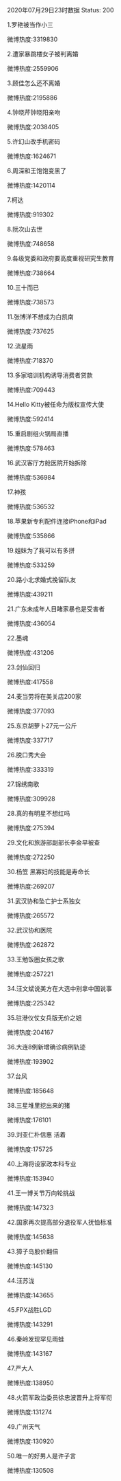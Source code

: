 2020年07月29日23时数据
Status: 200

1.罗艳被当作小三

微博热度:3319830

2.遭家暴跳楼女子被判离婚

微博热度:2559906

3.顾佳怎么还不离婚

微博热度:2195886

4.钟晓芹钟晓阳亲吻

微博热度:2038405

5.许幻山改手机密码

微博热度:1624671

6.周深和王饱饱变黑了

微博热度:1420114

7.柯达

微博热度:919302

8.阮次山去世

微博热度:748658

9.各级党委和政府要高度重视研究生教育

微博热度:738664

10.三十而已

微博热度:738573

11.张博洋不想成为白凯南

微博热度:737625

12.流星雨

微博热度:718370

13.多家培训机构诱导消费者贷款

微博热度:709443

14.Hello Kitty被任命为版权宣传大使

微博热度:592414

15.重启剧组火锅局直播

微博热度:578463

16.武汉客厅方舱医院开始拆除

微博热度:536984

17.神孩

微博热度:536532

18.苹果新专利配件连接iPhone和iPad

微博热度:535866

19.姐妹为了我可以有多拼

微博热度:533259

20.路小北求婚式挽留队友

微博热度:439211

21.广东未成年人目睹家暴也是受害者

微博热度:436054

22.墨魂

微博热度:431206

23.剑仙回归

微博热度:417558

24.麦当劳将在美关店200家

微博热度:377093

25.东京胡萝卜27元一公斤

微博热度:337717

26.脱口秀大会

微博热度:333319

27.锦绣南歌

微博热度:309928

28.真的有明星不想红吗

微博热度:275394

29.文化和旅游部副部长李金早被查

微博热度:272250

30.杨笠 黑寡妇的技能是寿命长

微博热度:269207

31.武汉协和坠亡护士系独女

微博热度:265572

32.武汉协和医院

微博热度:262872

33.王勉饭圈女孩之歌

微博热度:257221

34.汪文斌说美方在大选中别拿中国说事

微博热度:225342

35.驻港仪仗女兵版无价之姐

微博热度:204167

36.大连8例新增确诊病例轨迹

微博热度:193902

37.台风

微博热度:185648

38.三星堆里挖出来的猪

微博热度:176101

39.刘亚仁朴信惠 活着

微博热度:175725

40.上海将设家政本科专业

微博热度:153940

41.王一博关节万向轮挑战

微博热度:147323

42.国家再次提高部分退役军人抚恤标准

微博热度:145638

43.獐子岛股价翻倍

微博热度:145130

44.汪苏泷

微博热度:143655

45.FPX战胜LGD

微博热度:143291

46.秦岭发现罕见雨蛙

微博热度:143167

47.严大人

微博热度:138950

48.火箭军政治委员徐忠波晋升上将军衔

微博热度:131274

49.广州天气

微博热度:130920

50.唯一的好男人是许子言

微博热度:130508

